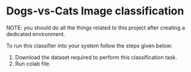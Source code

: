 # Dogs-vs-Cats Image classification

NOTE: you should do all the things related to this project after creating a dedicated environment.

To run this classifier into your system follow the steps given below: 

1. Download the dataset required to perform this classification task.
2. Run colab file.

